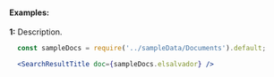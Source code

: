 #### Examples:


__1:__ Description.

```jsx
  const sampleDocs = require('../sampleData/Documents').default;

  <SearchResultTitle doc={sampleDocs.elsalvador} />
```
